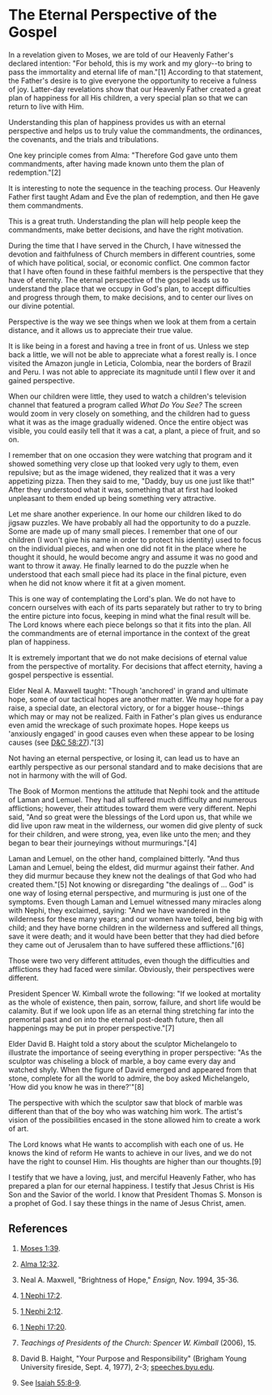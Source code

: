 # The Eternal Perspective of the Gospel

In a revelation given to Moses, we are told of our Heavenly Father's declared
intention: "For behold, this is my work and my glory--to bring to pass the
immortality and eternal life of man."[1] According to that statement, the
Father's desire is to give everyone the opportunity to receive a fulness of
joy. Latter-day revelations show that our Heavenly Father created a great plan
of happiness for all His children, a very special plan so that we can return
to live with Him.

Understanding this plan of happiness provides us with an eternal perspective
and helps us to truly value the commandments, the ordinances, the covenants,
and the trials and tribulations.

One key principle comes from Alma: "Therefore God gave unto them commandments,
after having made known unto them the plan of redemption."[2]

It is interesting to note the sequence in the teaching process. Our Heavenly
Father first taught Adam and Eve the plan of redemption, and then He gave them
commandments.

This is a great truth. Understanding the plan will help people keep the
commandments, make better decisions, and have the right motivation.

During the time that I have served in the Church, I have witnessed the
devotion and faithfulness of Church members in different countries, some of
which have political, social, or economic conflict. One common factor that I
have often found in these faithful members is the perspective that they have
of eternity. The eternal perspective of the gospel leads us to understand the
place that we occupy in God's plan, to accept difficulties and progress
through them, to make decisions, and to center our lives on our divine
potential.

Perspective is the way we see things when we look at them from a certain
distance, and it allows us to appreciate their true value.

It is like being in a forest and having a tree in front of us. Unless we step
back a little, we will not be able to appreciate what a forest really is. I
once visited the Amazon jungle in Leticia, Colombia, near the borders of
Brazil and Peru. I was not able to appreciate its magnitude until I flew over
it and gained perspective.

When our children were little, they used to watch a children's television
channel that featured a program called _What Do You See?_ The screen would
zoom in very closely on something, and the children had to guess what it was
as the image gradually widened. Once the entire object was visible, you could
easily tell that it was a cat, a plant, a piece of fruit, and so on.

I remember that on one occasion they were watching that program and it showed
something very close up that looked very ugly to them, even repulsive; but as
the image widened, they realized that it was a very appetizing pizza. Then
they said to me, "Daddy, buy us one just like that!" After they understood
what it was, something that at first had looked unpleasant to them ended up
being something very attractive.

Let me share another experience. In our home our children liked to do jigsaw
puzzles. We have probably all had the opportunity to do a puzzle. Some are
made up of many small pieces. I remember that one of our children (I won't
give his name in order to protect his identity) used to focus on the
individual pieces, and when one did not fit in the place where he thought it
should, he would become angry and assume it was no good and want to throw it
away. He finally learned to do the puzzle when he understood that each small
piece had its place in the final picture, even when he did not know where it
fit at a given moment.

This is one way of contemplating the Lord's plan. We do not have to concern
ourselves with each of its parts separately but rather to try to bring the
entire picture into focus, keeping in mind what the final result will be. The
Lord knows where each piece belongs so that it fits into the plan. All the
commandments are of eternal importance in the context of the great plan of
happiness.

It is extremely important that we do not make decisions of eternal value from
the perspective of mortality. For decisions that affect eternity, having a
gospel perspective is essential.

Elder Neal A. Maxwell taught: "Though 'anchored' in grand and ultimate hope,
some of our tactical hopes are another matter. We may hope for a pay raise, a
special date, an electoral victory, or for a bigger house--things which may or
may not be realized. Faith in Father's plan gives us endurance even amid the
wreckage of such proximate hopes. Hope keeps us 'anxiously engaged' in good
causes even when these appear to be losing causes (see [D&amp;C
58:27](/scriptures/dc-testament/dc/58.27?lang=eng#26))."[3]

Not having an eternal perspective, or losing it, can lead us to have an
earthly perspective as our personal standard and to make decisions that are
not in harmony with the will of God.

The Book of Mormon mentions the attitude that Nephi took and the attitude of
Laman and Lemuel. They had all suffered much difficulty and numerous
afflictions; however, their attitudes toward them were very different. Nephi
said, "And so great were the blessings of the Lord upon us, that while we did
live upon raw meat in the wilderness, our women did give plenty of suck for
their children, and were strong, yea, even like unto the men; and they began
to bear their journeyings without murmurings."[4]

Laman and Lemuel, on the other hand, complained bitterly. "And thus Laman and
Lemuel, being the eldest, did murmur against their father. And they did murmur
because they knew not the dealings of that God who had created them."[5] Not
knowing or disregarding "the dealings of ... God" is one way of losing eternal
perspective, and murmuring is just one of the symptoms. Even though Laman and
Lemuel witnessed many miracles along with Nephi, they exclaimed, saying: "And
we have wandered in the wilderness for these many years; and our women have
toiled, being big with child; and they have borne children in the wilderness
and suffered all things, save it were death; and it would have been better
that they had died before they came out of Jerusalem than to have suffered
these afflictions."[6]

Those were two very different attitudes, even though the difficulties and
afflictions they had faced were similar. Obviously, their perspectives were
different.

President Spencer W. Kimball wrote the following: "If we looked at mortality
as the whole of existence, then pain, sorrow, failure, and short life would be
calamity. But if we look upon life as an eternal thing stretching far into the
premortal past and on into the eternal post-death future, then all happenings
may be put in proper perspective."[7]

Elder David B. Haight told a story about the sculptor Michelangelo to
illustrate the importance of seeing everything in proper perspective: "As the
sculptor was chiseling a block of marble, a boy came every day and watched
shyly. When the figure of David emerged and appeared from that stone, complete
for all the world to admire, the boy asked Michelangelo, 'How did you know he
was in there?'"[8]

The perspective with which the sculptor saw that block of marble was different
than that of the boy who was watching him work. The artist's vision of the
possibilities encased in the stone allowed him to create a work of art.

The Lord knows what He wants to accomplish with each one of us. He knows the
kind of reform He wants to achieve in our lives, and we do not have the right
to counsel Him. His thoughts are higher than our thoughts.[9]

I testify that we have a loving, just, and merciful Heavenly Father, who has
prepared a plan for our eternal happiness. I testify that Jesus Christ is His
Son and the Savior of the world. I know that President Thomas S. Monson is a
prophet of God. I say these things in the name of Jesus Christ, amen.

## References

  1. [Moses 1:39](https://www.lds.org/scriptures/pgp/moses/1.39?lang=eng#38).

  2. [Alma 12:32](https://www.lds.org/scriptures/bofm/alma/12.32?lang=eng#31).

  3. Neal A. Maxwell, "Brightness of Hope," _Ensign,_ Nov. 1994, 35-36.

  4. [1 Nephi 17:2](https://www.lds.org/scriptures/bofm/1-ne/17.2?lang=eng#1).

  5. [1 Nephi 2:12](https://www.lds.org/scriptures/bofm/1-ne/2.12?lang=eng#11).

  6. [1 Nephi 17:20](https://www.lds.org/scriptures/bofm/1-ne/17.20?lang=eng#19).

  7. _Teachings of Presidents of the Church: Spencer W. Kimball_ (2006), 15.

  8. David B. Haight, "Your Purpose and Responsibility" (Brigham Young University fireside, Sept. 4, 1977), 2-3; [speeches.byu.edu](http://speeches.byu.edu/talks/david-b-haight_purpose-responsibility/?lang=eng).

  9. See [Isaiah 55:8-9](https://www.lds.org/scriptures/ot/isa/55.8-9?lang=eng#7).

